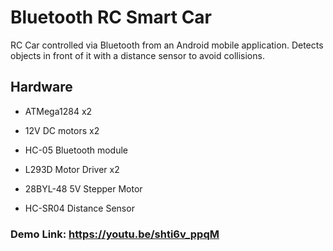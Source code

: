# Bluetooth RC Smart Car

RC Car controlled via Bluetooth from an Android mobile application. Detects objects in front of it with a distance sensor to avoid collisions.

## Hardware

* ATMega1284 x2

* 12V DC motors x2

* HC-05 Bluetooth module

* L293D Motor Driver x2

* 28BYL-48 5V Stepper Motor

* HC-SR04 Distance Sensor

### Demo Link: https://youtu.be/shti6v_ppqM
